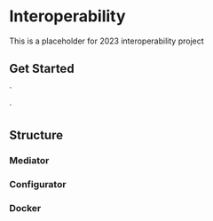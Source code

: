 # Interoperability
This is a placeholder for 2023 interoperability project 

## Get Started

`

`

## Structure

### Mediator

### Configurator

### Docker